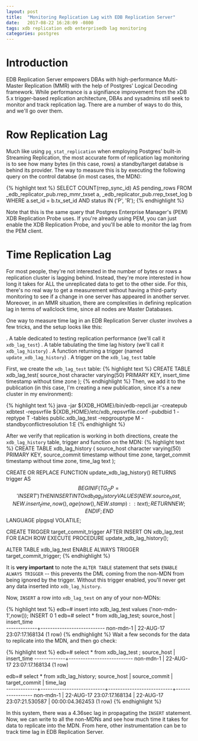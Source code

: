 ```yaml
---
layout: post
title:  "Monitoring Replication Lag with EDB Replication Server"
date:   2017-08-22 16:28:09 -0800
tags: xdb replication edb enterprisedb lag monitoring
categories: postgres
---
```

# Introduction
EDB Replication Server empowers DBAs with high-performance Multi-Master Replication (MMR) with the help of Postgres' Logical Decoding framework.  While performance is a signifiance improvement from the xDB 5.x trigger-based replication architecture, DBAs and sysadmins still seek to monitor and track replication lag.  There are a number of ways to do this, and we'll go over them.
 
# Row Replication Lag
Much like using `pg_stat_replication` when employing Postgres' built-in Streaming Replication, the most accurate form of replication lag monitoring is to see how many bytes (in this case, rows) a standby/target databse is behind its provider.  The way to measure this is by executing the following query on the control databse (in most cases, the MDN):
 
{% highlight text %}
SELECT COUNT(rrep_sync_id) AS pending_rows FROM _edb_replicator_pub.rrep_mmr_txset a, _edb_replicator_pub.rrep_txset_log b WHERE a.set_id = b.tx_set_id AND status IN ('P', 'R');
{% endhighlight %}
 
Note that this is the same query that Postgres Enterprise Manager's (PEM) XDB Replication Probe uses.  If you're already using PEM, you can just enable the XDB Replication Probe, and you'll be able to monitor the lag from the PEM client.
 
# Time Replication Lag
For most people, they're not interested in the number of bytes or rows a replication cluster is lagging behind.  Instead, they're more interested in how long it takes for ALL the unreplicated data to get to the other side.  For this, there's no real way to get a measurement without having a third-party monitoring to see if a change in one server has appeared in another server.  Moreover, in an MMR situation, there are complexities in defining replication lag in terms of wallclock time, since all nodes are Master Databases.
 
One way to measure time lag in an EDB Replication Server cluster involves a few tricks, and the setup looks like this:

. A table dedicated to testing replication performance (we'll call it `xdb_lag_test`)
. A table tabulating the time lag history (we'll call it `xdb_lag_history`)
. A function returning a trigger (named `update_xdb_lag_history`)
. A trigger on the `xdb_lag_test` table

First, we create the `xdb_lag_test` table:
{% highlight text %}
CREATE TABLE xdb_lag_test(
 source_host character varying(50) PRIMARY KEY,
 insert_time timestamp without time zone
);
{% endhighlight %}
Then, we add it to the publication (in this case, I'm creating a new publication, since it's a new cluster in my environment):

{% highlight text %}
java -jar ${XDB_HOME}/bin/edb-repcli.jar -createpub xdbtest -repsvrfile ${XDB_HOME}/etc/xdb_repsvrfile.conf -pubdbid 1 -reptype T -tables public.xdb_lag_test -repgrouptype M -standbyconflictresolution 1:E
{% endhighlight %}

After we verify that replication is working in both directions, create the `xdb_lag_history` table, trigger and function on the MDN:
{% highlight text %}
CREATE TABLE xdb_lag_history
(
 source_host character varying(50) PRIMARY KEY,
 source_commit timestamp without time zone,
 target_commit timestamp without time zone,
 time_lag text
);

CREATE OR REPLACE FUNCTION update_xdb_lag_history() RETURNS trigger 
AS $$
BEGIN
 IF (TG_OP = 'INSERT') THEN
 INSERT INTO xdb_lag_history VALUES (NEW.source_host, NEW.insert_time, now(), age(now(), NEW.stamp)::text); 
 RETURN NEW;
 END IF;
END
$$ 
LANGUAGE plpgsql VOLATILE;

CREATE TRIGGER target_commit_trigger
 AFTER INSERT ON xdb_lag_test
 FOR EACH ROW
 EXECUTE PROCEDURE update_xdb_lag_history();

ALTER TABLE xdb_lag_test ENABLE ALWAYS TRIGGER target_commit_trigger;
{% endhighlight %}

It is __very important__ to note the `ALTER TABLE` statement that sets `ENABLE ALWAYS TRIGGER` -- this prevents the DML coming from the non-MDN from being ignored by the trigger.  Without this trigger enabled, you'll never get any data inserted into `xdb_lag_history`.
 
Now, `INSERT` a row into `xdb_lag_test` on any of your non-MDNs:
 
{% highlight text %}
edb=# insert into xdb_lag_test values ('non-mdn-1',now());
INSERT 0 1
edb=# select * from xdb_lag_test;
 source_host |        insert_time        
-------------+---------------------------
 non-mdn-1   | 22-AUG-17 23:07:17.168134
(1 row)
{% endhighlight %}
Wait a few seconds for the data to replicate into the MDN, and then go check:
 
{% highlight text %}
edb=# select * from xdb_lag_test ;
 source_host |         insert_time
-------------+---------------------------
 non-mdn-1   | 22-AUG-17 23:07:17.168134
(1 row)

edb=# select * from xdb_lag_history;
 source_host |       source_commit       |       target_commit       |     time_lag      
-------------+---------------------------+---------------------------+-----------------
 non-mdn-1   | 22-AUG-17 23:07:17.168134 | 22-AUG-17 23:07:21.530587 | 00:00:04.362453
(1 row)
{% endhighlight %}

In this system, there was a 4.36sec lag in propagating the `INSERT` statement.  Now, we can write to all the non-MDNs and see how much time it takes for data to replicate into the MDN.  From here, other instrumentation can be to track time lag in EDB Replication Server.
